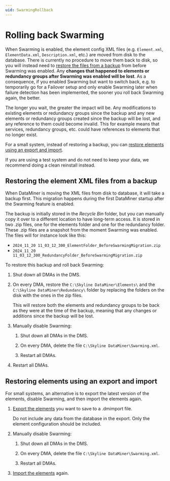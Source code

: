 ```yaml
---
uid: SwarmingRollback
---
```


# Rolling back Swarming

When Swarming is enabled, the element config XML files (e.g. `Element.xml`, `ElementData.xml`, `Description.xml`, etc.) are moved from disk to the database. There is currently no procedure to move them back to disk, so you will instead need to [restore the files from a backup](#restoring-the-element-xml-files-from-a-backup) from before Swarming was enabled. Any **changes that happened to elements or redundancy groups after Swarming was enabled will be lost**. As a consequence, if you enabled Swarming but want to switch back, e.g. to temporarily go for a Failover setup and only enable Swarming later when failure detection has been implemented, the sooner you roll back Swarming again, the better.

The longer you wait, the greater the impact will be. Any modifications to existing elements or redundancy groups since the backup and any new elements or redundancy groups created since the backup will be lost, and any reference to them could become invalid. This for example means that services, redundancy groups, etc. could have references to elements that no longer exist.

For a small system, instead of restoring a backup, you can [restore elements using an export and import](#restoring-elements-using-an-export-and-import).

If you are using a test system and do not need to keep your data, we recommend doing a clean reinstall instead.

## Restoring the element XML files from a backup

When DataMiner is moving the XML files from disk to database, it will take a backup first. This migration happens during the first DataMiner startup after the Swarming feature is enabled.

The backup is initially stored in the *Recycle Bin* folder, but you can manually copy it over to a different location to have long-term access. It is stored in two .zip files, one for the elements folder and one for the redundancy folder. These .zip files are a snapshot from the moment Swarming was enabled. The files will for instance look like this:

- `2024_11_20 11_03_12_300_ElementFolder_BeforeSwarmingMigration.zip`
- `2024_11_20 11_03_12_300_RedundancyFolder_BeforeSwarmingMigration.zip`

To restore this backup and roll back Swarming:

1. Shut down all DMAs in the DMS.

1. On every DMA, restore the `C:\Skyline DataMiner\Elements\` and the `C:\Skyline DataMiner\Redundancy\` folder by replacing the folders on the disk with the ones in the zip files.

   This will restore both the elements and redundancy groups to be back as they were at the time of the backup, meaning that any changes or additions since the backup will be lost.

1. Manually disable Swarming:

   1. Shut down all DMAs in the DMS.

   1. On every DMA, delete the file `C:\Skyline DataMiner\Swarming.xml`.

   1. Restart all DMAs.

1. Restart all DMAs.

## Restoring elements using an export and import

For small systems, an alternative is to export the latest version of the elements, disable Swarming, and then import the elements again.

1. [Export the elements](xref:Exporting_elements_services_etc_to_a_dmimport_file) you want to save to a .dmimport file.

   Do not include any data from the database in the export. Only the element configuration should be included.

1. Manually disable Swarming:

   1. Shut down all DMAs in the DMS.

   1. On every DMA, delete the file `C:\Skyline DataMiner\Swarming.xml`.

   1. Restart all DMAs.

1. [Import the elements](xref:Importing_elements_services_etc_from_a_dmimport_file) again.
